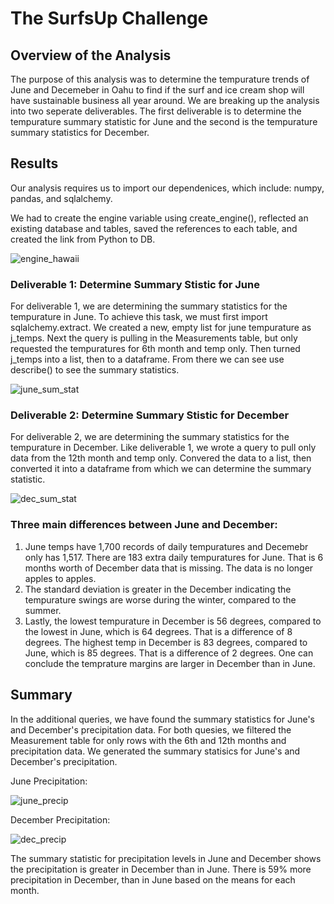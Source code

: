 # The SurfsUp Challenge
## Overview of the Analysis
The purpose of this analysis was to determine the tempurature trends of June and Decemeber in Oahu to find if the surf and ice cream shop will have sustainable business all year around. We are breaking up the analysis into two seperate deliverables. The first deliverable is to determine the tempurature summary statistic for June and the second is the tempurature summary statistics for December. 

## Results

Our analysis requires us to import our dependenices, which include: numpy, pandas, and sqlalchemy.

We had to create the engine variable using create_engine(), reflected an existing database and tables, saved the references to each table, and created the link from Python to DB.

![engine_hawaii](https://user-images.githubusercontent.com/99375741/166160262-3c2e2e24-23e6-4daf-905f-5ac5004d2845.png)


### Deliverable 1: Determine Summary Stistic for June

For deliverable 1, we are determining the summary statistics for the tempurature in June. To achieve this task, we must first import sqlalchemy.extract.
We created a new, empty list for june tempurature as j_temps. Next the query is pulling in the Measurements table, but only requested the tempuratures for 6th month and temp only. Then turned j_temps into a list, then to a dataframe. From there we can see use describe() to see the summary statistics.

![june_sum_stat](https://user-images.githubusercontent.com/99375741/166160090-11d5b3e8-43d9-4bb1-9675-a7183d794f55.png)


### Deliverable 2: Determine Summary Stistic for December

For deliverable 2, we are determining the summary statistics for the tempurature in December. Like deliverable 1, we wrote a query to pull only data from the 12th month and temp only. Convered the data to a list, then converted it into a dataframe from which we can determine the summary statistic.

![dec_sum_stat](https://user-images.githubusercontent.com/99375741/166160114-9f580764-5e2c-4caa-a8e9-9e826e556fa1.png)


### Three main differences between June and December:
1. June temps have 1,700 records of daily tempuratures and Decemebr only has 1,517. There are 183 extra daily tempuratures for June. That is 6 months worth of December data that is missing. The data is no longer apples to apples.
2.  The standard deviation is greater in the December indicating the tempurature swings are worse during the winter, compared to the summer.
3.  Lastly, the lowest tempurature in December is 56 degrees, compared to the lowest in June, which is 64 degrees. That is a difference of 8 degrees. The highest temp in December is 83 degrees, compared to June, which is 85 degrees. That is a difference of 2 degrees. One can conclude the temprature margins are larger in December than in June.

## Summary

In the additional queries, we have found the summary statistics for June's and December's precipitation data. For both quesies, we filtered the Measurement table for only rows with the 6th and 12th months and precipitation data. We generated the summary statisics for June's and December's precipitation.

June Precipitation:

![june_precip](https://user-images.githubusercontent.com/99375741/166161271-0cfa05f3-17b5-4c27-8f74-f5f6177d6f0f.png)

December Precipitation:

![dec_precip](https://user-images.githubusercontent.com/99375741/166161283-dd5f6a97-14fc-489d-81a6-af8ceb925430.png)

The summary statistic for precipitation levels in June and December shows the precipitation is greater in December than in June. There is 59% more precipitation in December, than in June based on the means for each month.
